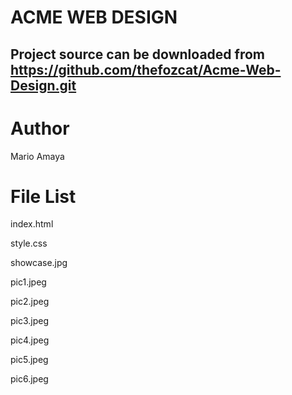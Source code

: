 ACME WEB DESIGN
===

Project source can be downloaded from https://github.com/thefozcat/Acme-Web-Design.git
---

Author
===
Mario Amaya


File List
===
index.html

style.css

showcase.jpg

pic1.jpeg

pic2.jpeg

pic3.jpeg

pic4.jpeg

pic5.jpeg

pic6.jpeg